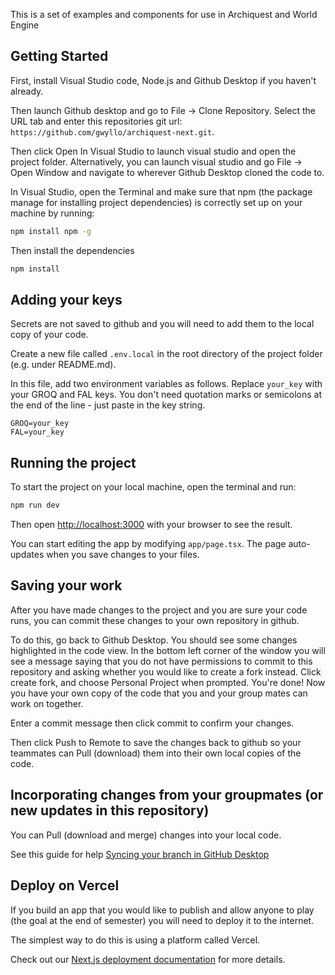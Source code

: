 This is a set of examples and components for use in Archiquest and World Engine

## Getting Started

First, install Visual Studio code, Node.js and Github Desktop if you haven't already.

Then launch Github desktop and go to File -> Clone Repository. Select the URL tab and enter this repositories git url: `https://github.com/gwyllo/archiquest-next.git`.

Then click Open In Visual Studio to launch visual studio and open the project folder. Alternatively, you can launch visual studio and go File -> Open Window and navigate to wherever Github Desktop cloned the code to.

In Visual Studio, open the Terminal and make sure that npm (the package manage for installing project dependencies) is correctly set up on your machine by running:

```bash
npm install npm -g
```

Then install the dependencies

```bash
npm install
```

## Adding your keys

Secrets are not saved to github and you will need to add them to the local copy of your code.

Create a new file called `.env.local` in the root directory of the project folder (e.g. under README.md).

In this file, add two environment variables as follows. Replace `your_key` with your GROQ and FAL keys. You don't need quotation marks or semicolons at the end of the line - just paste in the key string.

```JS
GROQ=your_key
FAL=your_key
```

## Running the project

To start the project on your local machine, open the terminal and run:

```bash
npm run dev
```

Then open [http://localhost:3000](http://localhost:3000) with your browser to see the result.

You can start editing the app by modifying `app/page.tsx`. The page auto-updates when you save changes to your files.

## Saving your work

After you have made changes to the project and you are sure your code runs, you can commit these changes to your own repository in github.

To do this, go back to Github Desktop. You should see some changes highlighted in the code view. In the bottom left corner of the window you will see a message saying that you do not have permissions to commit to this repository and asking whether you would like to create a fork instead. Click create fork, and choose Personal Project when prompted. You're done! Now you have your own copy of the code that you and your group mates can work on together.

Enter a commit message then click commit to confirm your changes.

Then click Push to Remote to save the changes back to github so your teammates can Pull (download) them into their own local copies of the code.

## Incorporating changes from your groupmates (or new updates in this repository)

You can Pull (download and merge) changes into your local code.

See this guide for help [Syncing your branch in GitHub Desktop](https://docs.github.com/en/desktop/working-with-your-remote-repository-on-github-or-github-enterprise/syncing-your-branch-in-github-desktop)

## Deploy on Vercel

If you build an app that you would like to publish and allow anyone to play (the goal at the end of semester) you will need to deploy it to the internet.

The simplest way to do this is using a platform called Vercel.

Check out our [Next.js deployment documentation](https://nextjs.org/docs/deployment) for more details.
